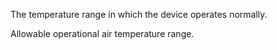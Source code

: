 The temperature range in which the device operates normally.

Allowable operational air temperature range.
